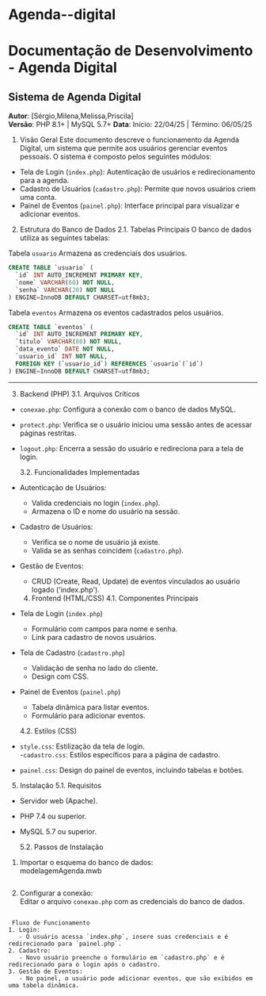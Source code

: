 # Agenda--digital
# Documentação de Desenvolvimento - Agenda Digital

## Sistema de Agenda Digital

**Autor**: [Sérgio,Milena,Melissa,Priscila]  
**Versão**: PHP 8.1+ | MySQL 5.7+
**Data**: Início: 22/04/25 | Término: 06/05/25

1.  Visão Geral
    Este documento descreve o funcionamento da Agenda Digital, um sistema que permite aos usuários gerenciar eventos pessoais. O sistema é composto pelos seguintes módulos:

- Tela de Login (`index.php`): Autenticação de usuários e redirecionamento para a agenda.
- Cadastro de Usuários (`cadastro.php`): Permite que novos usuários criem uma conta.
- Painel de Eventos (`painel.php`): Interface principal para visualizar e adicionar eventos.

2.  Estrutura do Banco de Dados
    2.1. Tabelas Principais
    O banco de dados utiliza as seguintes tabelas:

Tabela `usuario`
Armazena as credenciais dos usuários.

```sql
CREATE TABLE `usuario` (
  `id` INT AUTO_INCREMENT PRIMARY KEY,
  `nome` VARCHAR(60) NOT NULL,
  `senha` VARCHAR(20) NOT NULL
) ENGINE=InnoDB DEFAULT CHARSET=utf8mb3;
```

Tabela `eventos`
Armazena os eventos cadastrados pelos usuários.

```sql
CREATE TABLE `eventos` (
  `id` INT AUTO_INCREMENT PRIMARY KEY,
  `titulo` VARCHAR(80) NOT NULL,
  `data_evento` DATE NOT NULL,
  `usuario_id` INT NOT NULL,
  FOREIGN KEY (`usuario_id`) REFERENCES `usuario`(`id`)
) ENGINE=InnoDB DEFAULT CHARSET=utf8mb3;
```

---

3.  Backend (PHP)
    3.1. Arquivos Críticos

- `conexao.php`: Configura a conexão com o banco de dados MySQL.
- `protect.php`: Verifica se o usuário iniciou uma sessão antes de acessar páginas restritas.
- `logout.php`: Encerra a sessão do usuário e redireciona para a tela de login.

  3.2. Funcionalidades Implementadas

- Autenticação de Usuários:
  - Valida credenciais no login (`index.php`).
  - Armazena o ID e nome do usuário na sessão.
- Cadastro de Usuários:
  - Verifica se o nome de usuário já existe.
  - Valida se as senhas coincidem (`cadastro.php`).
- Gestão de Eventos:

  - CRUD (Create, Read, Update) de eventos vinculados ao usuário logado ('index.php').

  4.  Frontend (HTML/CSS)
      4.1. Componentes Principais

- Tela de Login (`index.php`)
  - Formulário com campos para nome e senha.
  - Link para cadastro de novos usuários.
- Tela de Cadastro (`cadastro.php`)
  - Validação de senha no lado do cliente.
  - Design com CSS.
- Painel de Eventos (`painel.php`)

  - Tabela dinâmica para listar eventos.
  - Formulário para adicionar eventos.

  4.2. Estilos (CSS)

- `style.css`: Estilização da tela de login.  
  -`cadastro.css`: Estilos específicos para a página de cadastro.
- `painel.css`: Design do painel de eventos, incluindo tabelas e botões.

5.  Instalação
    5.1. Requisitos

- Servidor web (Apache).
- PHP 7.4 ou superior.
- MySQL 5.7 ou superior.

  5.2. Passos de Instalação

1. Importar o esquema do banco de dados:  
   modelagemAgenda.mwb
   ```

   ```
2. Configurar a conexão:  
   Editar o arquivo `conexao.php` com as credenciais do banco de dados.

```

 Fluxo de Funcionamento
1. Login:
   - O usuário acessa `index.php`, insere suas credenciais e é redirecionado para `painel.php`.
2. Cadastro:
   - Novo usuário preenche o formulário em `cadastro.php` e é redirecionado para o login após o cadastro.
3. Gestão de Eventos:
   - No painel, o usuário pode adicionar eventos, que são exibidos em uma tabela dinâmica.

```
